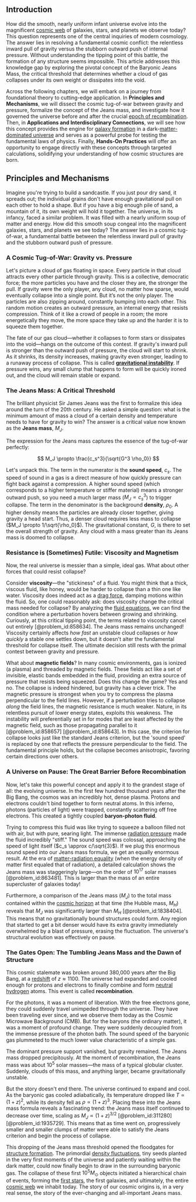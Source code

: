 ## Introduction
How did the smooth, nearly uniform infant universe evolve into the magnificent [cosmic web](@article_id:161548) of galaxies, stars, and planets we observe today? This question represents one of the central inquiries of modern cosmology. The answer lies in resolving a fundamental cosmic conflict: the relentless inward pull of gravity versus the stubborn outward push of internal pressure. Without understanding the tipping point of this battle, the formation of any structure seems impossible. This article addresses this knowledge gap by exploring the pivotal concept of the Baryonic Jeans Mass, the critical threshold that determines whether a cloud of gas collapses under its own weight or dissipates into the void.

Across the following chapters, we will embark on a journey from foundational theory to cutting-edge application. In **Principles and Mechanisms**, we will dissect the cosmic tug-of-war between gravity and pressure, formalize the concept of the Jeans mass, and investigate how it governed the universe before and after the crucial [epoch of recombination](@article_id:157751). Then, in **Applications and Interdisciplinary Connections**, we will see how this concept provides the engine for [galaxy formation](@article_id:159627) in a dark-[matter-dominated universe](@article_id:157760) and serves as a powerful probe for testing the fundamental laws of physics. Finally, **Hands-On Practices** will offer an opportunity to engage directly with these concepts through targeted calculations, solidifying your understanding of how cosmic structures are born.

## Principles and Mechanisms

Imagine you're trying to build a sandcastle. If you just pour dry sand, it spreads out; the individual grains don't have enough gravitational pull on each other to hold a shape. But if you have a big enough pile of sand, a mountain of it, its own weight will hold it together. The universe, in its infancy, faced a similar problem. It was filled with a nearly uniform soup of matter and energy. How did this smooth soup congeal into the magnificent galaxies, stars, and planets we see today? The answer lies in a cosmic tug-of-war, a fundamental battle between the relentless inward pull of gravity and the stubborn outward push of pressure.

### A Cosmic Tug-of-War: Gravity vs. Pressure

Let's picture a cloud of gas floating in space. Every particle in that cloud attracts every other particle through gravity. This is a collective, democratic force; the more particles you have and the closer they are, the stronger the pull. If gravity were the only player, any cloud, no matter how sparse, would eventually collapse into a single point. But it’s not the only player. The particles are also zipping around, constantly bumping into each other. This random motion creates an outward pressure, an internal energy that resists compression. Think of it like a crowd of people in a room; the more energetically they move, the more space they take up and the harder it is to squeeze them together.

The fate of our gas cloud—whether it collapses to form stars or dissipates into the void—hangs on the outcome of this contest. If gravity's inward pull is stronger than the outward push of pressure, the cloud will start to shrink. As it shrinks, its density increases, making gravity even stronger, leading to a runaway process of collapse. This is called **[gravitational instability](@article_id:160227)**. If pressure wins, any small clump that happens to form will be quickly ironed out, and the cloud will remain stable or expand.

### The Jeans Mass: A Critical Threshold

The brilliant physicist Sir James Jeans was the first to formalize this idea around the turn of the 20th century. He asked a simple question: what is the minimum amount of mass a cloud of a certain density and temperature needs to have for gravity to win? The answer is a critical value now known as the **Jeans mass**, $M_J$.

The expression for the Jeans mass captures the essence of the tug-of-war perfectly:

$$
M_J \propto \frac{c_s^3}{\sqrt{G^3 \rho_0}}
$$

Let's unpack this. The term in the numerator is the **sound speed**, $c_s$. The speed of sound in a gas is a direct measure of how quickly pressure can fight back against a compression. A higher sound speed (which corresponds to a higher temperature or stiffer material) means a stronger outward push, so you need a much larger mass ($M_J \propto c_s^3$) to trigger collapse. The term in the denominator is the background **density**, $\rho_0$. A higher density means the particles are already closer together, giving gravity a head start. Thus, a denser cloud requires less mass to collapse ($M_J \propto 1/\sqrt{\rho_0}$). The gravitational constant, $G$, is there to set the overall strength of gravity. Any cloud with a mass greater than its Jeans mass is doomed to collapse.

### Resistance is (Sometimes) Futile: Viscosity and Magnetism

Now, the real universe is messier than a simple, ideal gas. What about other forces that could resist collapse?

Consider **viscosity**—the "stickiness" of a fluid. You might think that a thick, viscous fluid, like honey, would be harder to collapse than a thin one like water. Viscosity does indeed act as a [drag force](@article_id:275630), damping motions within the fluid. So, one could reasonably ask: does viscosity change the critical mass needed for collapse? By analyzing the [fluid equations](@article_id:195235), we can find the condition where a perturbation hovers between growing and shrinking. Curiously, at this critical tipping point, the terms related to viscosity cancel out entirely [@problem_id:858634]. The Jeans mass remains unchanged! Viscosity certainly affects *how fast* an unstable cloud collapses or *how quickly* a stable one settles down, but it doesn't alter the fundamental threshold for collapse itself. The ultimate decision still rests with the primal contest between gravity and pressure.

What about **magnetic fields**? In many cosmic environments, gas is ionized (a plasma) and threaded by magnetic fields. These fields act like a set of invisible, elastic bands embedded in the fluid, providing an extra source of pressure that resists being squeezed. Does this change the game? Yes and no. The collapse is indeed hindered, but gravity has a clever trick. The magnetic pressure is strongest when you try to compress the plasma perpendicular to the field lines. However, if a perturbation tries to collapse *along* the field lines, the magnetic resistance is much weaker. Nature, in its relentless pursuit of lower energy states, exploits this weakness. The instability will preferentially set in for modes that are least affected by the magnetic field, such as those propagating parallel to it [@problem_id:858657] [@problem_id:858643]. In this case, the criterion for collapse looks just like the standard Jeans criterion, but the 'sound speed' is replaced by one that reflects the pressure perpendicular to the field. The fundamental principle holds, but the collapse becomes anisotropic, favoring certain directions over others.

### A Universe on Pause: The Great Barrier Before Recombination

Now, let's take this powerful concept and apply it to the grandest stage of all: the evolving universe. In the first few hundred thousand years after the Big Bang, the cosmos was an incredibly hot, dense plasma. Protons and electrons couldn't bind together to form neutral atoms. In this inferno, photons (particles of light) were trapped, constantly scattering off free electrons. This created a tightly coupled **baryon-photon fluid**.

Trying to compress this fluid was like trying to squeeze a balloon filled not with air, but with pure, searing light. The immense [radiation pressure](@article_id:142662) made the fluid incredibly "stiff." The sound speed was colossal, approaching the speed of light itself ($c_s \approx c/\sqrt{3}$). If we plug this enormous sound speed into our Jeans mass formula, we get an equally enormous result. At the era of [matter-radiation equality](@article_id:160656) (when the energy density of matter first equaled that of radiation), a detailed calculation shows the Jeans mass was staggeringly large—on the order of $10^{17}$ solar masses [@problem_id:863481]. This is larger than the mass of an entire supercluster of galaxies today!

Furthermore, a comparison of the Jeans mass ($M_J$) to the total mass contained within the [cosmic horizon](@article_id:157215) at that time (the Hubble mass, $M_H$) reveals that $M_J$ was significantly larger than $M_H$ [@problem_id:1838404]. This means that no gravitationally bound structures could form. Any region that started to get a bit denser would have its extra gravity immediately overwhelmed by a blast of pressure, erasing the fluctuation. The universe's structural evolution was effectively on pause.

### The Gates Open: The Tumbling Jeans Mass and the Dawn of Structure

This cosmic stalemate was broken around 380,000 years after the Big Bang, at a [redshift](@article_id:159451) of $z \approx 1100$. The universe had expanded and cooled enough for protons and electrons to finally combine and form [neutral hydrogen](@article_id:173777) atoms. This event is called **recombination**.

For the photons, it was a moment of liberation. With the free electrons gone, they could suddenly travel unimpeded through the universe. They have been traveling ever since, and we observe them today as the Cosmic Microwave Background (CMB). But for the baryons (the ordinary matter), it was a moment of profound change. They were suddenly decoupled from the immense pressure of the photon bath. The sound speed of the baryonic gas plummeted to the much lower value characteristic of a simple gas.

The dominant pressure support vanished, but gravity remained. The Jeans mass dropped precipitously. At the moment of recombination, the Jeans mass was about $10^5$ solar masses—the mass of a typical globular cluster. Suddenly, clouds of this mass, and anything larger, became gravitationally unstable.

But the story doesn't end there. The universe continued to expand and cool. As the baryonic gas cooled adiabatically, its temperature dropped like $T \propto (1+z)^2$, while its density fell as $\rho \propto (1+z)^3$. Placing these into the Jeans mass formula reveals a fascinating trend: the Jeans mass itself continued to decrease over time, scaling as $M_J \propto (1+z)^{3/2}$ [@problem_id:311280] [@problem_id:1935729]. This means that as time went on, progressively smaller and smaller clumps of matter were able to satisfy the Jeans criterion and begin the process of collapse.

This dropping of the Jeans mass threshold opened the floodgates for [structure formation](@article_id:157747). The primordial [density fluctuations](@article_id:143046), tiny seeds planted in the very first moments of the universe and patiently waiting within the dark matter, could now finally begin to draw in the surrounding baryonic gas. The collapse of these first $10^5 M_{\odot}$ objects initiated a hierarchical chain of events, forming the [first stars](@article_id:157997), the first galaxies, and ultimately, the entire [cosmic web](@article_id:161548) we inhabit today. The story of our cosmic origins is, in a very real sense, the story of the ever-changing and all-important Jeans mass.